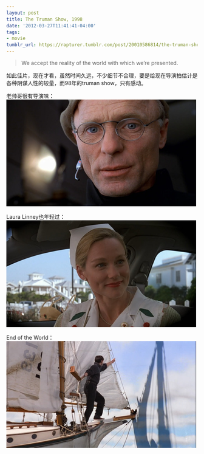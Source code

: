 ```yaml
---
layout: post
title: The Truman Show, 1998
date: '2012-03-27T11:41:41-04:00'
tags:
- movie
tumblr_url: https://rapturer.tumblr.com/post/20010586814/the-truman-show-1998
---
```

> We accept the reality of the world with which we’re presented.

如此佳片，现在才看，虽然时间久远，不少细节不合理，要是给现在导演拍估计是各种阴谋人性的较量，而98年的truman show，只有感动。

老帅哥很有导演味： ![](/assets/img/tumblr_m1jvdpobpv1r0cnr9.jpg)

Laura Linney也年轻过： ![](/assets/img/tumblr_m1jvlepjwp1r0cnr9.jpg)

End of the World： ![](/assets/img/tumblr_m1jvgee6x81r0cnr9.jpg)

